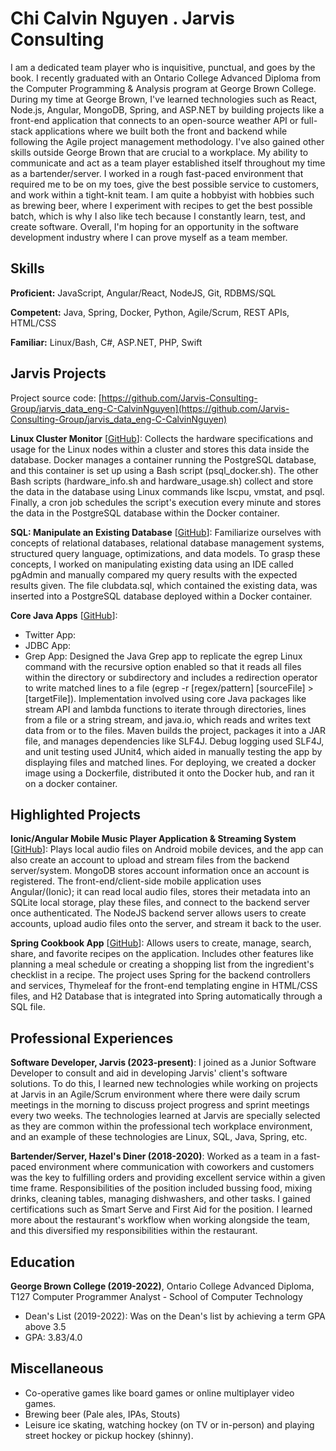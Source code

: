 # Chi Calvin Nguyen . Jarvis Consulting

I am a dedicated team player who is inquisitive, punctual, and goes by the book. I recently graduated with an Ontario College Advanced Diploma from the Computer Programming & Analysis program at George Brown College. During my time at George Brown, I've learned technologies such as React, Node.js, Angular, MongoDB, Spring, and ASP.NET by building projects like a front-end application that connects to an open-source weather API or full-stack applications where we built both the front and backend while following the Agile project management methodology. I've also gained other skills outside George Brown that are crucial to a workplace. My ability to communicate and act as a team player established itself throughout my time as a bartender/server. I worked in a rough fast-paced environment that required me to be on my toes, give the best possible service to customers, and work within a tight-knit team. I am quite a hobbyist with hobbies such as brewing beer, where I experiment with recipes to get the best possible batch, which is why I also like tech because I constantly learn, test, and create software. Overall, I'm hoping for an opportunity in the software development industry where I can prove myself as a team member.

## Skills

**Proficient:** JavaScript, Angular/React, NodeJS, Git, RDBMS/SQL

**Competent:** Java, Spring, Docker, Python, Agile/Scrum, REST APIs, HTML/CSS

**Familiar:** Linux/Bash, C#, ASP.NET, PHP, Swift

## Jarvis Projects

Project source code: [https://github.com/Jarvis-Consulting-Group/jarvis_data_eng-C-CalvinNguyen](https://github.com/Jarvis-Consulting-Group/jarvis_data_eng-C-CalvinNguyen)


**Linux Cluster Monitor** [[GitHub](https://github.com/Jarvis-Consulting-Group/jarvis_data_eng-C-CalvinNguyen/tree/master/linux_sql)]: Collects the hardware specifications and usage for the Linux nodes within a cluster and stores this data inside the database. Docker manages a container running the PostgreSQL database, and this container is set up using a Bash script (psql_docker.sh). The other Bash scripts (hardware_info.sh and hardware_usage.sh) collect and store the data in the database using Linux commands like lscpu, vmstat, and psql. Finally, a cron job schedules the script's execution every minute and stores the data in the PostgreSQL database within the Docker container.

**SQL: Manipulate an Existing Database** [[GitHub](https://github.com/Jarvis-Consulting-Group/jarvis_data_eng-C-CalvinNguyen/tree/master/sql)]: Familiarize ourselves with concepts of relational databases, relational database management systems, structured query language, optimizations, and data models. To grasp these concepts, I worked on manipulating existing data using an IDE called pgAdmin and manually compared my query results with the expected results given. The file clubdata.sql, which contained the existing data, was inserted into a PostgreSQL database deployed within a Docker container.

**Core Java Apps** [[GitHub](https://github.com/Jarvis-Consulting-Group/jarvis_data_eng-C-CalvinNguyen/tree/master/core_java)]:
      
  - Twitter App: 
  - JDBC App: 
  - Grep App: Designed the Java Grep app to replicate the egrep Linux command with the recursive option enabled so that it reads all files within the directory or subdirectory and includes a redirection operator to write matched lines to a file (egrep -r [regex/pattern] [sourceFile] > [targetFile]). Implementation involved using core Java packages like stream API and lambda functions to iterate through directories, lines from a file or a string stream, and java.io, which reads and writes text data from or to the files. Maven builds the project, packages it into a JAR file, and manages dependencies like SLF4J. Debug logging used SLF4J, and unit testing used JUnit4, which aided in manually testing the app by displaying files and matched lines. For deploying, we created a docker image using a Dockerfile, distributed it onto the Docker hub, and ran it on a docker container.


## Highlighted Projects
**Ionic/Angular Mobile Music Player Application & Streaming System** [[GitHub](https://github.com/C-CalvinNguyen/Angular-Ionic-Music-Player-and-Backend)]: Plays local audio files on Android mobile devices, and the app can also create an account to upload and stream files from the backend server/system. MongoDB stores account information once an account is registered. The front-end/client-side mobile application uses Angular/(Ionic); it can read local audio files, stores their metadata into an SQLite local storage, play these files, and connect to the backend server once authenticated. The NodeJS backend server allows users to create accounts, upload audio files onto the server, and stream it back to the user.

**Spring Cookbook App** [[GitHub](https://github.com/C-CalvinNguyen/Spring_Cookbook_App)]: Allows users to create, manage, search, share, and favorite recipes on the application. Includes other features like planning a meal schedule or creating a shopping list from the ingredient's checklist in a recipe. The project uses Spring for the backend controllers and services, Thymeleaf for the front-end templating engine in HTML/CSS files, and H2 Database that is integrated into Spring automatically through a SQL file.


## Professional Experiences

**Software Developer, Jarvis (2023-present)**: I joined as a Junior Software Developer to consult and aid in developing Jarvis' client's software solutions. To do this, I learned new technologies while working on projects at Jarvis in an Agile/Scrum environment where there were daily scrum meetings in the morning to discuss project progress and sprint meetings every two weeks. The technologies learned at Jarvis are specially selected as they are common within the professional tech workplace environment, and an example of these technologies are Linux, SQL, Java, Spring, etc.

**Bartender/Server, Hazel's Diner (2018-2020)**: Worked as a team in a fast-paced environment where communication with coworkers and customers was the key to fulfilling orders and providing excellent service within a given time frame. Responsibilities of the position included bussing food, mixing drinks, cleaning tables, managing dishwashers, and other tasks. I gained certifications such as Smart Serve and First Aid for the position. I learned more about the restaurant's workflow when working alongside the team, and this diversified my responsibilities within the restaurant.


## Education
**George Brown College (2019-2022)**, Ontario College Advanced Diploma, T127 Computer Programmer Analyst - School of Computer Technology
- Dean's List (2019-2022): Was on the Dean's list by achieving a term GPA above 3.5
- GPA: 3.83/4.0


## Miscellaneous
- Co-operative games like board games or online multiplayer video games.
- Brewing beer (Pale ales, IPAs, Stouts)
- Leisure ice skating, watching hockey (on TV or in-person) and playing street hockey or pickup hockey (shinny).